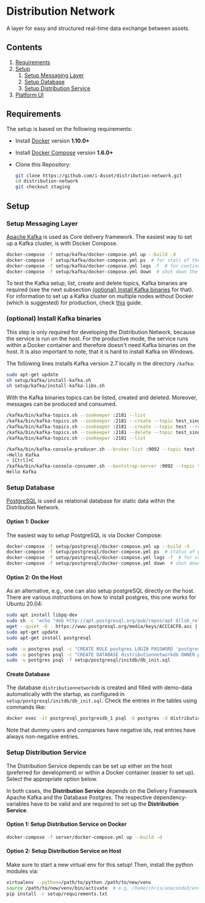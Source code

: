 # Distribution Network
A layer for easy and structured real-time data exchange between assets.


## Contents

1. [Requirements](#requirements)
1. [Setup](#setup)
   1. [Setup Messaging Layer](#setup-messaging-layer)
   1. [Setup Database](#setup-database)
   1. [Setup Distribution Service](#setup-distribution-service)
1. [Platform UI](#platform-ui)


## Requirements
The setup is based on the following requirements:

* Install [Docker](https://www.docker.com/community-edition#/download) version **1.10.0+** 
* Install [Docker Compose](https://docs.docker.com/compose/install/) version **1.6.0+** 
* Clone this Repository:

    ```bash
    git clone https://github.com/i-Asset/distribution-network.git
    cd distribution-network
    git checkout staging
    ```

## Setup

### Setup Messaging Layer

[Apache Kafka](https://kafka.apache.org/) is used as Core delivery framework.
The easiest way to set up a Kafka cluster, is with Docker Compose.

```bash
docker-compose -f setup/kafka/docker-compose.yml up --build -d
docker-compose -f setup/kafka/docker-compose.yml ps  # for stati of the services
docker-compose -f setup/kafka/docker-compose.yml logs -f  # for continuous logs
docker-compose -f setup/kafka/docker-compose.yml down  # shut down the cluster, remove data with -v flag
```

To test the Kafka setup, list, create and delete topics, Kafka binaries are required 
(see the next subsection [(optional) Install Kafka binaries](#optional-install-kafka-binaries) for that).
For information to set up a Kafka cluster on multiple nodes without Docker (which is suggested)
for production, check [this](https://github.com/iot-salzburg/panta_rhei/blob/master/setup/README-Deployment.md) guide.


### (optional) Install Kafka binaries

This step is only required for developing the Distribution Network, because the service is
run on the host. For the productive mode, the service runs within a Docker container and
therefore doesn't need Kafka binaries on the host. It is also important to note, 
that it is hard to install Kafka on Windows. 

The following lines installs Kafka version 2.7 locally in the directory `/kafka`:

```bash
sudo apt-get update
sh setup/kafka/install-kafka.sh
sh setup/kafka/install-kafka-libs.sh
```

With the Kafka binaries topics can be listed, created and deleted. Moreover, messages can 
be produced and consumed.

```bash
/kafka/bin/kafka-topics.sh --zookeeper :2181 --list
/kafka/bin/kafka-topics.sh --zookeeper :2181 --create --topic test_single --replication-factor 1 --partitions 1
/kafka/bin/kafka-topics.sh --zookeeper :2181 --create --topic test --replication-factor 3 --partitions 3 --config cleanup.policy=compact --config retention.ms=3628800000 --config retention.bytes=-1
/kafka/bin/kafka-topics.sh --zookeeper :2181 --delete --topic test_single
/kafka/bin/kafka-topics.sh --zookeeper :2181 --list

/kafka/bin/kafka-console-producer.sh --broker-list :9092 --topic test
>Hello Kafka
> [Ctrl]+C
/kafka/bin/kafka-console-consumer.sh --bootstrap-server :9092 --topic test --from-beginning
Hello Kafka
```


### Setup Database

[PostgreSQL](https://www.postgresql.org/) is used as relational database for static data within
the Distribution Network.

#### Option 1: Docker

The easiest way to setup PostgreSQL is via Docker Compose:

```bash
docker-compose -f setup/postgresql/docker-compose.yml up --build -d
docker-compose -f setup/postgresql/docker-compose.yml ps  # status of postgres
docker-compose -f setup/postgresql/docker-compose.yml logs -f  # for continuous logs
docker-compose -f setup/postgresql/docker-compose.yml down  # shut down, remove data with -v flag
```

#### Option 2: On the Host
As an alternative, e.g., one can also setup postgreSQL directly on the host.
There are various instructions on how to install postgres, this one works for Ubuntu 20.04:

```bash
sudo apt install libpq-dev
sudo sh -c 'echo "deb http://apt.postgresql.org/pub/repos/apt $(lsb_release -cs)-pgdg main" > /etc/apt/sources.list.d/pgdg.list'
wget --quiet -O - https://www.postgresql.org/media/keys/ACCC4CF8.asc | sudo apt-key add -
sudo apt-get update
sudo apt-get install postgresql

sudo -u postgres psql -c "CREATE ROLE postgres LOGIN PASSWORD 'postgres';"
sudo -u postgres psql -c "CREATE DATABASE distributionnetworkdb OWNER postgres;"
sudo -u postgres psql -f setup/postgresql/initdb/db_init.sql
```

#### Create Database

The database `distributionnetworkdb` is created and filled with demo-data automatically 
with the startup, as configured in `setup/postgresql/initdb/db_init.sql`. 
Check the entries in the tables using commands like:

```bash
docker exec -it postgresql_postgresdb_1 psql -U postgres -d distributionnetworkdb -c "select * from users;"
```

Note that dummy users and companies have negative ids, real entries have always non-negative entries.


### Setup Distribution Service

The Distribution Service depends can be set up either on the host (preferred for development) 
or within a Docker container (easier to set up). Select the appropriate option below.

In both cases, the **Distribution Service** depends on the Delivery Framework Apache Kafka
and the Database Postgres. 
The respective dependency-variables have to be valid and are required to set up the 
**Distribution Service**.


#### Option 1: Setup Distribution Service on Docker

```bash
docker-compose -f server/docker-compose.yml up --build -d
```

#### Option 2: Setup Distribution Service on Host

Make sure to start a new virtual env for this setup! Then, install the python modules via:

```bash
virtualenv --python=/path/to/python /path/to/new/venv
source /path/to/new/venv/bin/activate  # e.g. /home/chris/anaconda3/envs/venv_iot4cps/bin/activate
pip install -r setup/requirements.txt
```

